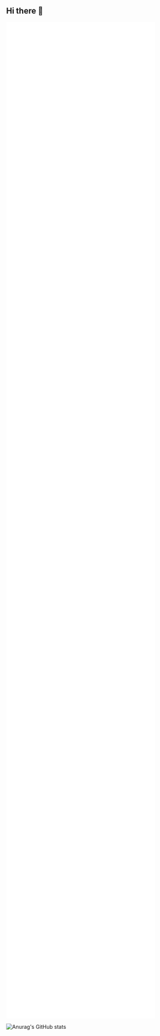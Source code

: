 ## Hi there 👋
<img align="center" src="/github-metrics.svg" alt="Metrics" width="400" />

![Anurag's GitHub stats](https://github-readme-stats.vercel.app/api?username=butlanys&show_icons=true&theme=tokyonight)

<!--
**butlanys/butlanys** is a ✨ _special_ ✨ repository because its `README.md` (this file) appears on your GitHub profile.

Here are some ideas to get you started:

- 🔭 I’m currently working on ...
- 🌱 I’m currently learning ...
- 👯 I’m looking to collaborate on ...
- 🤔 I’m looking for help with ...
- 💬 Ask me about ...
- 📫 How to reach me: ...
- 😄 Pronouns: ...
- ⚡ Fun fact: ...
-->

